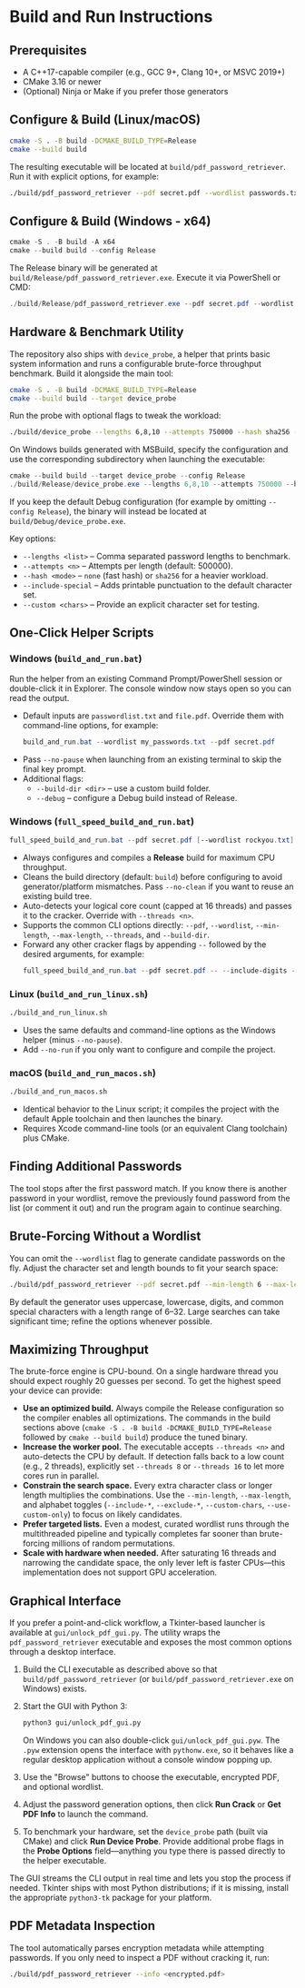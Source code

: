 # Build and Run Instructions

## Prerequisites
- A C++17-capable compiler (e.g., GCC 9+, Clang 10+, or MSVC 2019+)
- CMake 3.16 or newer
- (Optional) Ninja or Make if you prefer those generators

## Configure & Build (Linux/macOS)
```bash
cmake -S . -B build -DCMAKE_BUILD_TYPE=Release
cmake --build build
```
The resulting executable will be located at `build/pdf_password_retriever`. Run it with explicit options, for example:
```bash
./build/pdf_password_retriever --pdf secret.pdf --wordlist passwords.txt
```

## Configure & Build (Windows - x64)
```powershell
cmake -S . -B build -A x64
cmake --build build --config Release
```
The Release binary will be generated at `build/Release/pdf_password_retriever.exe`. Execute it via PowerShell or CMD:
```powershell
./build/Release/pdf_password_retriever.exe --pdf secret.pdf --wordlist passwords.txt
```

## Hardware & Benchmark Utility
The repository also ships with `device_probe`, a helper that prints basic system information and runs a configurable brute-force
throughput benchmark. Build it alongside the main tool:

```bash
cmake -S . -B build -DCMAKE_BUILD_TYPE=Release
cmake --build build --target device_probe
```

Run the probe with optional flags to tweak the workload:

```bash
./build/device_probe --lengths 6,8,10 --attempts 750000 --hash sha256 --include-special
```

On Windows builds generated with MSBuild, specify the configuration and use the corresponding
subdirectory when launching the executable:

```powershell
cmake --build build --target device_probe --config Release
./build/Release/device_probe.exe --lengths 6,8,10 --attempts 750000 --hash sha256 --include-special
```
If you keep the default Debug configuration (for example by omitting `--config Release`), the
binary will instead be located at `build/Debug/device_probe.exe`.

Key options:

- `--lengths <list>` – Comma separated password lengths to benchmark.
- `--attempts <n>` – Attempts per length (default: 500000).
- `--hash <mode>` – `none` (fast hash) or `sha256` for a heavier workload.
- `--include-special` – Adds printable punctuation to the default character set.
- `--custom <chars>` – Provide an explicit character set for testing.

## One-Click Helper Scripts

### Windows (`build_and_run.bat`)
Run the helper from an existing Command Prompt/PowerShell session or double-click it in Explorer. The console window now stays open so you can read the output.

- Default inputs are `passwordlist.txt` and `file.pdf`. Override them with command-line options, for example:
  ```powershell
  build_and_run.bat --wordlist my_passwords.txt --pdf secret.pdf
  ```
- Pass `--no-pause` when launching from an existing terminal to skip the final key prompt.
- Additional flags:
  - `--build-dir <dir>` – use a custom build folder.
  - `--debug` – configure a Debug build instead of Release.

### Windows (`full_speed_build_and_run.bat`)
```powershell
full_speed_build_and_run.bat --pdf secret.pdf [--wordlist rockyou.txt] [--threads 12]
```
- Always configures and compiles a **Release** build for maximum CPU throughput.
- Cleans the build directory (default: `build`) before configuring to avoid generator/platform mismatches. Pass `--no-clean` if you want to reuse an existing build tree.
- Auto-detects your logical core count (capped at 16 threads) and passes it to the cracker. Override with `--threads <n>`.
- Supports the common CLI options directly: `--pdf`, `--wordlist`, `--min-length`, `--max-length`, `--threads`, and `--build-dir`.
- Forward any other cracker flags by appending `--` followed by the desired arguments, for example:
  ```powershell
  full_speed_build_and_run.bat --pdf secret.pdf -- --include-digits --include-lowercase --min-length 6 --max-length 8
  ```

### Linux (`build_and_run_linux.sh`)
```bash
./build_and_run_linux.sh
```
- Uses the same defaults and command-line options as the Windows helper (minus `--no-pause`).
- Add `--no-run` if you only want to configure and compile the project.

### macOS (`build_and_run_macos.sh`)
```bash
./build_and_run_macos.sh
```
- Identical behavior to the Linux script; it compiles the project with the default Apple toolchain and then launches the binary.
- Requires Xcode command-line tools (or an equivalent Clang toolchain) plus CMake.

## Finding Additional Passwords
The tool stops after the first password match. If you know there is another password in your wordlist, remove the previously found password from the list (or comment it out) and run the program again to continue searching.

## Brute-Forcing Without a Wordlist
You can omit the `--wordlist` flag to generate candidate passwords on the fly. Adjust the character set and length bounds to fit your search space:
```bash
./build/pdf_password_retriever --pdf secret.pdf --min-length 6 --max-length 8 --include-digits --include-lowercase
```
By default the generator uses uppercase, lowercase, digits, and common special characters with a length range of 6–32. Large searches can take significant time; refine the options whenever possible.

## Maximizing Throughput
The brute-force engine is CPU-bound. On a single hardware thread you should expect roughly 20 guesses per second. To get the highest speed your device can provide:

- **Use an optimized build.** Always compile the Release configuration so the compiler enables all optimizations. The commands in the build sections above (`cmake -S . -B build -DCMAKE_BUILD_TYPE=Release` followed by `cmake --build build`) produce the tuned binary.
- **Increase the worker pool.** The executable accepts `--threads <n>` and auto-detects the CPU by default. If detection falls back to a low count (e.g., 2 threads), explicitly set `--threads 8` or `--threads 16` to let more cores run in parallel.
- **Constrain the search space.** Every extra character class or longer length multiplies the combinations. Use the `--min-length`, `--max-length`, and alphabet toggles (`--include-*`, `--exclude-*`, `--custom-chars`, `--use-custom-only`) to focus on likely candidates.
- **Prefer targeted lists.** Even a modest, curated wordlist runs through the multithreaded pipeline and typically completes far sooner than brute-forcing millions of random permutations.
- **Scale with hardware when needed.** After saturating 16 threads and narrowing the candidate space, the only lever left is faster CPUs—this implementation does not support GPU acceleration.

## Graphical Interface

If you prefer a point-and-click workflow, a Tkinter-based launcher is available at `gui/unlock_pdf_gui.py`. The utility wraps the
`pdf_password_retriever` executable and exposes the most common options through a desktop interface.

1. Build the CLI executable as described above so that `build/pdf_password_retriever` (or `build/pdf_password_retriever.exe` on
   Windows) exists.
2. Start the GUI with Python 3:

   ```bash
   python3 gui/unlock_pdf_gui.py
   ```

   On Windows you can also double-click `gui/unlock_pdf_gui.pyw`. The `.pyw` extension opens the
   interface with `pythonw.exe`, so it behaves like a regular desktop application without a console
   window popping up.

3. Use the "Browse" buttons to choose the executable, encrypted PDF, and optional wordlist.
4. Adjust the password generation options, then click **Run Crack** or **Get PDF Info** to launch the command.
5. To benchmark your hardware, set the `device_probe` path (built via CMake) and click **Run Device Probe**.
   Provide additional probe flags in the **Probe Options** field—anything you type there is passed directly
   to the helper executable.

The GUI streams the CLI output in real time and lets you stop the process if needed. Tkinter ships with most Python distributions;
if it is missing, install the appropriate `python3-tk` package for your platform.

## PDF Metadata Inspection
The tool automatically parses encryption metadata while attempting passwords. If you only need to inspect a PDF without cracking it, run:
```bash
./build/pdf_password_retriever --info <encrypted.pdf>
```
